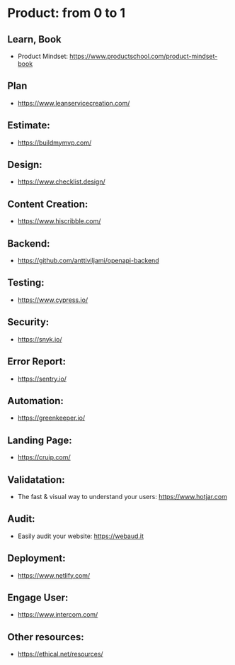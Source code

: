 # Product: from 0 to 1

## Learn, Book
 - Product Mindset: https://www.productschool.com/product-mindset-book

## Plan
 - https://www.leanservicecreation.com/
 
## Estimate:
 - https://buildmymvp.com/

## Design:
 - https://www.checklist.design/
 
## Content Creation:
 - https://www.hiscribble.com/
 
## Backend:
 - https://github.com/anttiviljami/openapi-backend
 
## Testing:
 - https://www.cypress.io/
 
## Security:
 - https://snyk.io/
 
## Error Report:
 - https://sentry.io/

## Automation:
 - https://greenkeeper.io/
 
## Landing Page:
 - https://cruip.com/

## Validatation:
 - The fast & visual way to understand your users: https://www.hotjar.com
 
## Audit:
 - Easily audit your website: https://webaud.it
 
## Deployment:
 - https://www.netlify.com/
 
## Engage User:
 - https://www.intercom.com/

## Other resources:
 - https://ethical.net/resources/
